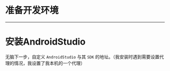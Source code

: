 # 准备开发环境

---

# 安装AndroidStudio

无脑下一步，自定义 `AndroidStudio` 与其 `SDK` 的地址。（我安装时遇到需要设置代理的情况，我设置了我本机的一个代理）

